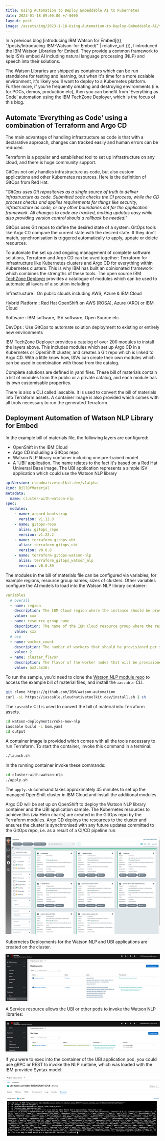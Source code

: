 ```yaml
---
title: Using Automation to Deploy Embeddable AI to Kubernetes
date: 2023-01-18 09:00:00 +/-0000
layout: post
image: /assets/img/2023-1-18-Using-Automation-to-Deploy-Embeddable-AI/terraformArgoSmall3.png
---
```

In a previous blog [introducing IBM Watson for Embed]({{ "/posts/Introducing-IBM-Watson-for-Embed/" | relative_url }}), I introduced the IBM Watson Libraries for Embed.  They provide a common framework to help ISVs embed AI including natural language processing (NLP) and speech into their solutions.

The Watson Libraries are shipped as containers which can be run standalone for testing and learning, but when it's time for a more scalable environment, it's likely you'll want to deploy to a Kubernetes platform.  Further more, if you're frequently creating and destroying environments (i.e. for POCs, demos, production etc), then you can benefit from 'Everything as Code' automation using the IBM TechZone Deployer, which is the focus of this blog.

## Automate 'Everything as Code' using a combination of Terraform and Argo CD

The main advantage of handling infrastructure as code is that with a declarative approach, changes can tracked easily and human errors can be reduced.  

Terraform is a popular and established tool to set up infrastructure on any cloud, and there is huge community support.

GitOps not only handles infrastructure as code, but also custom applications and other Kubernetes resources.  Here is the definition of GitOps from Red Hat.

*"GitOps uses Git repositories as a single source of truth to deliver infrastructure as code.  Submitted code checks the CI process, while the CD process checks and applies requirements for things like security, infrastructure as code, or any other boundaries set for the application framework.  All changes to code are tracked, making updates easy while also providing version control should a rollback be needed."*

GitOps uses Git repos to define the desired state of a system.  GitOps tools like Argo CD compare the current state with the desired state.  If they don’t match, synchronisation is triggered automatically to apply, update or delete resources.

To automate the set up and ongoing management of complete software solutions, Terraform and Argo CD can be used together: Terraform for infrastructure like Kubernetes clusters and Argo CD for everything within Kubernetes clusters.  This is why IBM has built an opinionated framework which combines the strengths of these tools.   The open source IBM [TechZone Deployer](https://github.com/cloud-native-toolkit/software-everywhere) provides a catalogue of modules which can be used to automate all layers of a solution including:

Infrastructure
: On public clouds including AWS, Azure & IBM Cloud

Hybrid Platform
: Red Hat OpenShift on AWS (ROSA), Azure (ARO) or IBM Cloud

Software
: IBM software, ISV software, Open Source etc

DevOps
: Use GitOps to automate solution deployment to existing or entirely new environments

IBM TechZone Deployer provides a catalog of over 200 modules to install the layers above.  This includes modules which set up Argo CD in a Kubernetes or OpenShift cluster, and creates a Git repo which is linked to Argo CD.  With a little know how, ISVs can create their own modules which can be used in combination with those from the catalog.

Complete solutions are defined in yaml files.  These bill of materials contain a list of modules from the public or a private catalog, and each module has its own customisable properties.

There is also a CLI called iascable.  It is used to convert the bill of materials into Terraform assets.  A container image is also provided which comes with all tools necessary to run the generated Terraform.

## Deployment Automation of Watson NLP Library for Embed

In the example bill of materials file, the following layers are configured:

* OpenShift in the IBM Cloud
* Argo CD including a GitOps repo
* Watson NLP library container including one pre-trained model
* A 'UBI' application.  The name relates to the fact it's based on a Red Hat Universal Base Image.  The UBI application represents a simple ISV application which could use the Watson NLP library

```yaml
apiVersion: cloudnativetoolkit.dev/v1alpha
kind: BillOfMaterial
metadata:
  name: cluster-with-watson-nlp
spec:
  modules:
    - name: argocd-bootstrap
      version: v1.12.0
    - name: gitops-repo
      alias: gitops_repo
      version: v1.22.2
    - name: terraform-gitops-ubi
      alias: terraform_gitops_ubi
      version: v0.0.8
    - name: terraform-gitops-watson-nlp
      alias: terraform_gitops_watson_nlp
      version: v0.0.80
```

The modules in the bill of materials file can be configured via variables, for example regions, resource group names, sizes of clusters.  Other variables configure the AI models to load into the Watson NLP library container:

```yaml
variables
  # overall
  - name: region
    description: The IBM Cloud region where the instance should be provisioned
    value: xxx
  - name: resource_group_name
    description: The name of the IBM Cloud resource group where the resources should be provisioned
    value: xxx
  # ocp
  - name: worker_count
    description: The number of workers that should be provisioned per subnet
    value: 2
  - name: cluster_flavor
    description: The flavor of the worker nodes that will be provisioned
    value: bx2.4x16:
```

To run the sample, you'd need to clone the [Watson NLP module repo](https://github.com/IBM/watson-automation) to access the example bill of material files, and install the `iascable` CLI.

```sh
git clone https://github.com/IBM/watson-automation
curl -sL https://iascable.cloudnativetoolkit.dev/install.sh | sh
```

The `iascable` CLI is used to convert the bill of material into Terraform assets.

```sh
cd watson-deployments/roks-new-nlp
iascable build -i bom.yaml
cd output 
```

A container image is provided which comes with all the tools necessary to run Terraform.  To start the container, invoke this command in a terminal:

```sh
./launch.sh
```

In the running container invoke these commands:

```sh
cd cluster-with-watson-nlp
./apply.sh
```

The `apply.sh` command takes approximately 45 minutes to set up the managed OpenShift cluster in IBM Cloud and install the additional modules.

Argo CD will be set up on OpenShift to deploy the Watson NLP library container and the UBI application sample.  The Kubernetes resources to achieve this (via Helm charts) are created in the GitOps repo by the Terraform modules.  Argo CD deploys the resources to the cluster and ensures the cluster is synchronised with any future updates committed to the GitOps repo, i.e. as a result of a CI/CD pipeline run:

![argoCDTZD](/assets/img/2023-1-18-Using-Automation-to-Deploy-Embeddable-AI/argoCDTZD.png)

Kubernetes Deployments for the Watson NLP and UBI applications are created on the cluster.  

![deploymentTZD](/assets/img/2023-1-18-Using-Automation-to-Deploy-Embeddable-AI/deploymentTZD.png)

A Service resource allows the UBI or other pods to invoke the Watson NLP libraries:

![serviceTZD](/assets/img/2023-1-18-Using-Automation-to-Deploy-Embeddable-AI/serviceTZD.png)

If you were to exec into the container of the UBI application pod, you could use gRPC or REST to invoke the NLP runtime, which was loaded with the IBM provided Syntax model:

![testingSyntaxTZD](/assets/img/2023-1-18-Using-Automation-to-Deploy-Embeddable-AI/testingSyntaxTZD.png)
